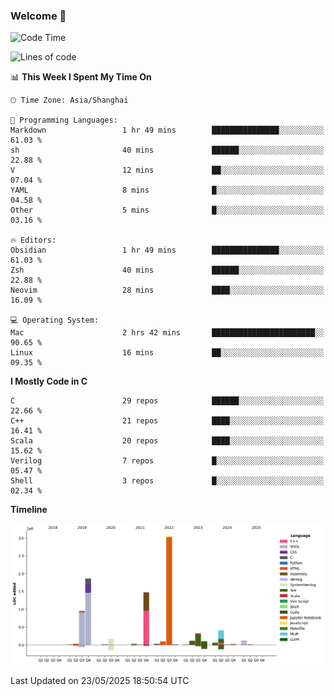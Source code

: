 ### Welcome 👋

<!--START_SECTION:waka-->
![Code Time](http://img.shields.io/badge/Code%20Time-2%2C036%20hrs%2050%20mins-blue)

![Lines of code](https://img.shields.io/badge/From%20Hello%20World%20I%27ve%20Written-8.9%20million%20lines%20of%20code-blue)

📊 **This Week I Spent My Time On** 

```text
🕑︎ Time Zone: Asia/Shanghai

💬 Programming Languages: 
Markdown                 1 hr 49 mins        ███████████████░░░░░░░░░░   61.03 % 
sh                       40 mins             ██████░░░░░░░░░░░░░░░░░░░   22.88 % 
V                        12 mins             ██░░░░░░░░░░░░░░░░░░░░░░░   07.04 % 
YAML                     8 mins              █░░░░░░░░░░░░░░░░░░░░░░░░   04.58 % 
Other                    5 mins              █░░░░░░░░░░░░░░░░░░░░░░░░   03.16 % 

🔥 Editors: 
Obsidian                 1 hr 49 mins        ███████████████░░░░░░░░░░   61.03 % 
Zsh                      40 mins             ██████░░░░░░░░░░░░░░░░░░░   22.88 % 
Neovim                   28 mins             ████░░░░░░░░░░░░░░░░░░░░░   16.09 % 

💻 Operating System: 
Mac                      2 hrs 42 mins       ███████████████████████░░   90.65 % 
Linux                    16 mins             ██░░░░░░░░░░░░░░░░░░░░░░░   09.35 % 
```

**I Mostly Code in C** 

```text
C                        29 repos            ██████░░░░░░░░░░░░░░░░░░░   22.66 % 
C++                      21 repos            ████░░░░░░░░░░░░░░░░░░░░░   16.41 % 
Scala                    20 repos            ████░░░░░░░░░░░░░░░░░░░░░   15.62 % 
Verilog                  7 repos             █░░░░░░░░░░░░░░░░░░░░░░░░   05.47 % 
Shell                    3 repos             █░░░░░░░░░░░░░░░░░░░░░░░░   02.34 % 
```



**Timeline**

![Lines of Code chart](https://raw.githubusercontent.com/Bohan-hu/Bohan-hu/master/assets/bar_graph.png)


 Last Updated on 23/05/2025 18:50:54 UTC
<!--END_SECTION:waka-->



